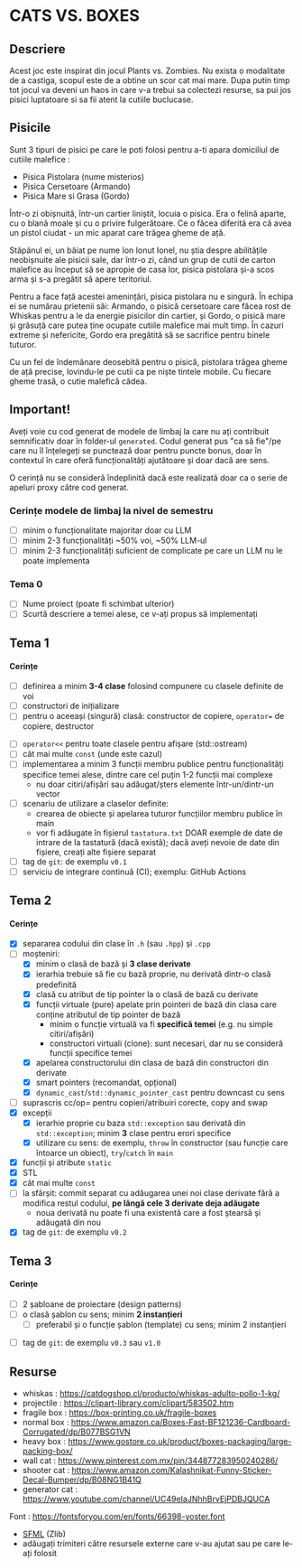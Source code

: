 # CATS VS. BOXES

## Descriere
Acest joc este inspirat din jocul Plants vs. Zombies. Nu exista o modalitate de a castiga, scopul este de a obtine un scor cat mai mare.
Dupa putin timp tot jocul va deveni un haos in care v-a trebui sa colectezi resurse, sa pui jos pisici luptatoare si sa fii atent la cutiile buclucase.

## Pisicile
Sunt 3 tipuri de pisici pe care le poti folosi pentru a-ti apara domiciliul de cutiile malefice :
- Pisica Pistolara (nume misterios)
- Pisica Cersetoare (Armando)
- Pisica Mare si Grasa (Gordo)

Într-o zi obișnuită, într-un cartier liniștit, locuia o pisica. Era o felină aparte, cu o blană moale și cu o privire fulgerătoare. Ce o făcea diferită era că avea un pistol ciudat - un mic aparat care trăgea gheme de ață.

Stăpânul ei, un băiat pe nume Ion Ionut Ionel, nu știa despre abilitățile neobișnuite ale pisicii sale, dar într-o zi, când un grup de cutii de carton malefice au început să se apropie de casa lor, pisica pistolara și-a scos arma și s-a pregătit să apere teritoriul.

Pentru a face față acestei amenințări, pisica pistolara nu e singură. În echipa ei se numărau prietenii săi: Armando, o pisică cersetoare care făcea rost de Whiskas pentru a le da energie pisicilor din cartier, și Gordo, o pisică mare și grăsuță care putea ține ocupate cutiile malefice mai mult timp. În cazuri extreme și nefericite, Gordo era pregătită să se sacrifice pentru binele tuturor.

Cu un fel de îndemânare deosebită pentru o pisică, pistolara trăgea gheme de ață precise, lovindu-le pe cutii ca pe niște tintele mobile. Cu fiecare gheme trasă, o cutie malefică cădea.

## Important!
Aveți voie cu cod generat de modele de limbaj la care nu ați contribuit semnificativ doar în folder-ul `generated`.
Codul generat pus "ca să fie"/pe care nu îl înțelegeți se punctează doar pentru puncte bonus, doar în contextul
în care oferă funcționalități ajutătoare și doar dacă are sens.

O cerință nu se consideră îndeplinită dacă este realizată doar ca o serie de apeluri proxy către cod generat.

### Cerințe modele de limbaj la nivel de semestru
- [ ] minim o funcționalitate majoritar doar cu LLM
- [ ] minim 2-3 funcționalități ~50% voi, ~50% LLM-ul
- [ ] minim 2-3 funcționalități suficient de complicate pe care un LLM nu le poate implementa

### Tema 0

- [ ] Nume proiect (poate fi schimbat ulterior)
- [ ] Scurtă descriere a temei alese, ce v-ați propus să implementați

## Tema 1

#### Cerințe
- [ ] definirea a minim **3-4 clase** folosind compunere cu clasele definite de voi
- [ ] constructori de inițializare
- [ ] pentru o aceeași (singură) clasă: constructor de copiere, `operator=` de copiere, destructor
<!-- - [ ] pentru o altă clasă: constructor de mutare, `operator=` de mutare, destructor -->
<!-- - [ ] pentru o altă clasă: toate cele 5 funcții membru speciale -->
- [ ] `operator<<` pentru toate clasele pentru afișare (std::ostream)
- [ ] cât mai multe `const` (unde este cazul)
- [ ] implementarea a minim 3 funcții membru publice pentru funcționalități specifice temei alese, dintre care cel puțin 1-2 funcții mai complexe
  - nu doar citiri/afișări sau adăugat/șters elemente într-un/dintr-un vector
- [ ] scenariu de utilizare a claselor definite:
  - crearea de obiecte și apelarea tuturor funcțiilor membru publice în main
  - vor fi adăugate în fișierul `tastatura.txt` DOAR exemple de date de intrare de la tastatură (dacă există); dacă aveți nevoie de date din fișiere, creați alte fișiere separat
- [ ] tag de `git`: de exemplu `v0.1`
- [ ] serviciu de integrare continuă (CI); exemplu: GitHub Actions

## Tema 2

#### Cerințe
- [x] separarea codului din clase în `.h` (sau `.hpp`) și `.cpp`
- [ ] moșteniri:
  - [x] minim o clasă de bază și **3 clase derivate**
  - [x] ierarhia trebuie să fie cu bază proprie, nu derivată dintr-o clasă predefinită
  - [x] clasă cu atribut de tip pointer la o clasă de bază cu derivate
  - [x] funcții virtuale (pure) apelate prin pointeri de bază din clasa care conține atributul de tip pointer de bază
    - minim o funcție virtuală va fi **specifică temei** (e.g. nu simple citiri/afișări)
    - constructori virtuali (clone): sunt necesari, dar nu se consideră funcții specifice temei
  - [x] apelarea constructorului din clasa de bază din constructori din derivate
  - [x] smart pointers (recomandat, opțional)
  - [x] `dynamic_cast`/`std::dynamic_pointer_cast` pentru downcast cu sens
- [ ] suprascris cc/op= pentru copieri/atribuiri corecte, copy and swap
- [x] excepții
  - [x] ierarhie proprie cu baza `std::exception` sau derivată din `std::exception`; minim **3** clase pentru erori specifice
  - [x] utilizare cu sens: de exemplu, `throw` în constructor (sau funcție care întoarce un obiect), `try`/`catch` în `main`
- [x] funcții și atribute `static`
- [x] STL
- [x] cât mai multe `const`
- [ ] la sfârșit: commit separat cu adăugarea unei noi clase derivate fără a modifica restul codului, **pe lângă cele 3 derivate deja adăugate**
  - noua derivată nu poate fi una existentă care a fost ștearsă și adăugată din nou
- [x] tag de `git`: de exemplu `v0.2`

## Tema 3

#### Cerințe
- [ ] 2 șabloane de proiectare (design patterns)
- [ ] o clasă șablon cu sens; minim **2 instanțieri**
  - [ ] preferabil și o funcție șablon (template) cu sens; minim 2 instanțieri
<!-- - [ ] o specializare pe funcție/clasă șablon -->
- [ ] tag de `git`: de exemplu `v0.3` sau `v1.0`

## Resurse

- whiskas : https://catdogshop.cl/producto/whiskas-adulto-pollo-1-kg/
- projectile : https://clipart-library.com/clipart/583502.htm
- fragile box : https://box-printing.co.uk/fragile-boxes
- normal box : https://www.amazon.ca/Boxes-Fast-BF121236-Cardboard-Corrugated/dp/B077BSG1VN
- heavy box : https://www.gostore.co.uk/product/boxes-packaging/large-packing-box/
- wall cat : https://www.pinterest.com.mx/pin/344877283950240286/
- shooter cat : https://www.amazon.com/Kalashnikat-Funny-Sticker-Decal-Bumper/dp/B08NG1B41Q
- generator cat : https://www.youtube.com/channel/UC49eIaJNhhBrvEjPDBJQUCA

Font : https://fontsforyou.com/en/fonts/66398-yoster.font


- [SFML](https://github.com/SFML/SFML/tree/2.6.1) (Zlib)
- adăugați trimiteri către resursele externe care v-au ajutat sau pe care le-ați folosit
